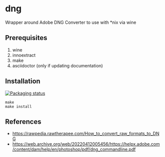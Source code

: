 # dng

Wrapper around Adobe DNG Converter to use with *nix via wine

## Prerequisites

1. wine
2. innoextract
3. make
4. asciidoctor (only if updating documentation)

## Installation

[![Packaging status](https://repology.org/badge/vertical-allrepos/dng.svg)](https://repology.org/project/dng/versions)

```shell
make
make install
```

## References

- https://rawpedia.rawtherapee.com/How_to_convert_raw_formats_to_DNG
- https://web.archive.org/web/20220412005456/https://helpx.adobe.com/content/dam/help/en/photoshop/pdf/dng_commandline.pdf
